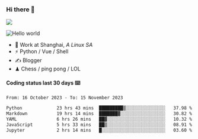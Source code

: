 ### Hi there 👋
![](https://komarev.com/ghpvc/?username=Xuhandsome)


<img src="https://github-readme-stats.vercel.app/api?username=XuHandsome&show_icons=true&theme=merko" alt="Hello world">

<br/>

- 🍻  Work at Shanghai, _A Linux SA_
- ⚡  Python / Vue / Shell
- ✍️  Blogger
- ♟  Chess / ping pong / LOL

#### Coding status last 30 days ⌨️

<!--START_SECTION:waka-->

```txt
From: 16 October 2023 - To: 15 November 2023

Python             23 hrs 43 mins  █████████▒░░░░░░░░░░░░░░░   37.98 %
Markdown           19 hrs 14 mins  ███████▓░░░░░░░░░░░░░░░░░   30.82 %
YAML               6 hrs 26 mins   ██▓░░░░░░░░░░░░░░░░░░░░░░   10.32 %
JavaScript         5 hrs 33 mins   ██▒░░░░░░░░░░░░░░░░░░░░░░   08.91 %
Jupyter            2 hrs 14 mins   █░░░░░░░░░░░░░░░░░░░░░░░░   03.60 %
```

<!--END_SECTION:waka-->
